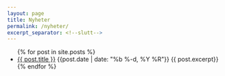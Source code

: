 ```yaml
---
layout: page
title: Nyheter
permalink: /nyheter/
excerpt_separator: <!--slutt-->
---
```

<ul class ="news-container">
  {% for post in site.posts %}
    <li class="news-card">
      <a href="{{ post.url }}">{{ post.title }}</a>
      <time>{{post.date | date: "%b %-d, %Y %R"}}</time>
    {{ post.excerpt}} <!-- utdragsvisning -->
    </li>
  {% endfor %}
</ul>